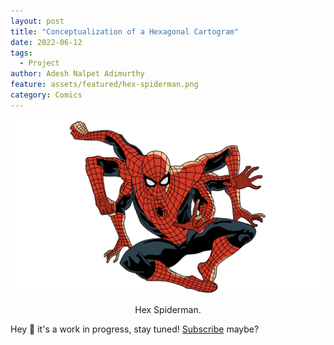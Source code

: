 ```yaml
---
layout: post
title: "Conceptualization of a Hexagonal Cartogram"
date: 2022-06-12
tags:
  - Project
author: Adesh Nalpet Adimurthy
feature: assets/featured/hex-spiderman.png
category: Comics
---
```


<img class="center-image" src="./assets/featured/hex-spiderman.png" /> 
<p style="text-align: center;">Hex Spiderman. </p>

Hey 👋 it's a work in progress, stay tuned! [Subscribe](https://pyblog.medium.com/subscribe) maybe?

